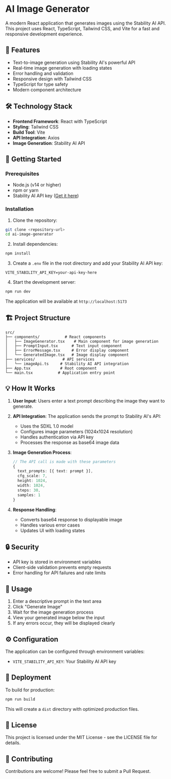 # AI Image Generator

A modern React application that generates images using the Stability AI API. This project uses React, TypeScript, Tailwind CSS, and Vite for a fast and responsive development experience.

## 🌟 Features

- Text-to-image generation using Stability AI's powerful API
- Real-time image generation with loading states
- Error handling and validation
- Responsive design with Tailwind CSS
- TypeScript for type safety
- Modern component architecture

## 🛠️ Technology Stack

- **Frontend Framework**: React with TypeScript
- **Styling**: Tailwind CSS
- **Build Tool**: Vite
- **API Integration**: Axios
- **Image Generation**: Stability AI API

## 🚀 Getting Started

### Prerequisites

- Node.js (v14 or higher)
- npm or yarn
- Stability AI API key ([Get it here](https://platform.stability.ai/))

### Installation

1. Clone the repository:
```bash
git clone <repository-url>
cd ai-image-generator
```

2. Install dependencies:
```bash
npm install
```

3. Create a `.env` file in the root directory and add your Stability AI API key:
```env
VITE_STABILITY_API_KEY=your-api-key-here
```

4. Start the development server:
```bash
npm run dev
```

The application will be available at `http://localhost:5173`

## 🏗️ Project Structure

```
src/
├── components/           # React components
│   ├── ImageGenerator.tsx    # Main component for image generation
│   ├── PromptInput.tsx      # Text input component
│   ├── ErrorMessage.tsx     # Error display component
│   └── GeneratedImage.tsx   # Image display component
├── services/            # API services
│   └── imageApi.ts     # Stability AI API integration
├── App.tsx             # Root component
└── main.tsx           # Application entry point
```

## 💡 How It Works

1. **User Input**: Users enter a text prompt describing the image they want to generate.

2. **API Integration**: The application sends the prompt to Stability AI's API:
   - Uses the SDXL 1.0 model
   - Configures image parameters (1024x1024 resolution)
   - Handles authentication via API key
   - Processes the response as base64 image data

3. **Image Generation Process**:
   ```typescript
   // The API call is made with these parameters
   {
     text_prompts: [{ text: prompt }],
     cfg_scale: 7,
     height: 1024,
     width: 1024,
     steps: 30,
     samples: 1
   }
   ```

4. **Response Handling**: 
   - Converts base64 response to displayable image
   - Handles various error cases
   - Updates UI with loading states

## 🔒 Security

- API key is stored in environment variables
- Client-side validation prevents empty requests
- Error handling for API failures and rate limits

## 📝 Usage

1. Enter a descriptive prompt in the text area
2. Click "Generate Image"
3. Wait for the image generation process
4. View your generated image below the input
5. If any errors occur, they will be displayed clearly

## ⚙️ Configuration

The application can be configured through environment variables:
- `VITE_STABILITY_API_KEY`: Your Stability AI API key

## 🚀 Deployment

To build for production:

```bash
npm run build
```

This will create a `dist` directory with optimized production files.

## 📄 License

This project is licensed under the MIT License - see the LICENSE file for details.

## 🤝 Contributing

Contributions are welcome! Please feel free to submit a Pull Request.
